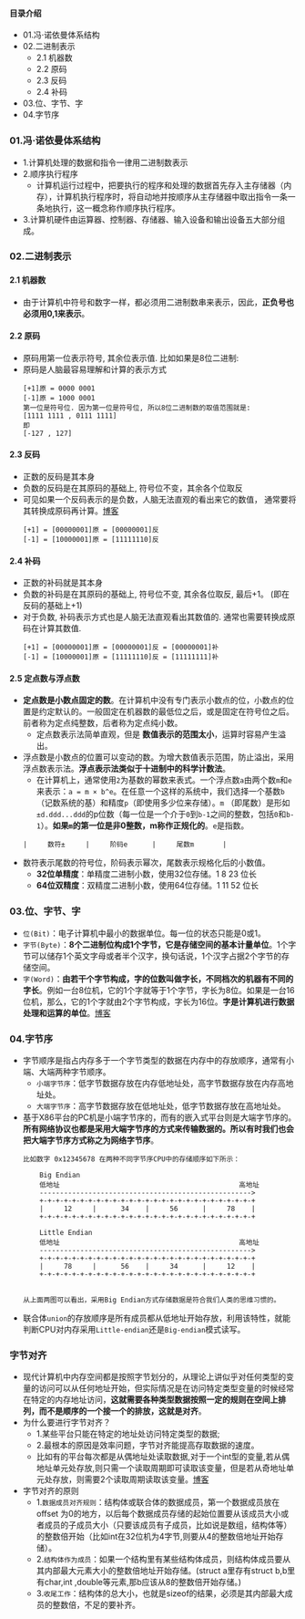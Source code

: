 #### 目录介绍
- 01.冯·诺依曼体系结构
- 02.二进制表示
    - 2.1 机器数
    - 2.2 原码
    - 2.3 反码
    - 2.4 补码
- 03.位、字节、字
- 04.字节序




### 01.冯·诺依曼体系结构
- 1.计算机处理的数据和指令一律用二进制数表示
- 2.顺序执行程序
    - 计算机运行过程中，把要执行的程序和处理的数据首先存入主存储器（内存），计算机执行程序时，将自动地并按顺序从主存储器中取出指令一条一条地执行，这一概念称作顺序执行程序。
- 3.计算机硬件由运算器、控制器、存储器、输入设备和输出设备五大部分组成。




### 02.二进制表示
#### 2.1 机器数
- 由于计算机中符号和数字一样，都必须用二进制数串来表示，因此，**正负号也必须用0,1来表示**。



#### 2.2 原码
- 原码用第一位表示符号, 其余位表示值. 比如如果是8位二进制:
- 原码是人脑最容易理解和计算的表示方式
    ```
    [+1]原 = 0000 0001
    [-1]原 = 1000 0001
    第一位是符号位. 因为第一位是符号位, 所以8位二进制数的取值范围就是:
    [1111 1111 , 0111 1111]
    即
    [-127 , 127]
    ```



#### 2.3 反码
- 正数的反码是其本身
- 负数的反码是在其原码的基础上, 符号位不变，其余各个位取反
- 可见如果一个反码表示的是负数，人脑无法直观的看出来它的数值， 通常要将其转换成原码再计算。[博客](https://github.com/yangchong211/YCBlogs)
    ```
    [+1] = [00000001]原 = [00000001]反
    [-1] = [10000001]原 = [11111110]反
    ```



#### 2.4 补码
- 正数的补码就是其本身
- 负数的补码是在其原码的基础上, 符号位不变, 其余各位取反, 最后+1。 (即在反码的基础上+1)
- 对于负数, 补码表示方式也是人脑无法直观看出其数值的. 通常也需要转换成原码在计算其数值.
    ```
    [+1] = [00000001]原 = [00000001]反 = [00000001]补
    [-1] = [10000001]原 = [11111110]反 = [11111111]补
    ```


#### 2.5 定点数与浮点数
- **定点数是小数点固定的数**。在计算机中没有专门表示小数点的位，小数点的位置是约定默认的。一般固定在机器数的最低位之后，或是固定在符号位之后。前者称为定点纯整数，后者称为定点纯小数。
    - 定点数表示法简单直观，但是 **数值表示的范围太小**，运算时容易产生溢出。
- 浮点数是小数点的位置可以变动的数。为增大数值表示范围，防止溢出，采用浮点数表示法。**浮点表示法类似于十进制中的科学计数法**。
    - 在计算机上，通常使用`2`为基数的幂数来表式。一个浮点数`a`由两个数`m`和`e`来表示：`a = m × b^e`。在任意一个这样的系统中，我们选择一个基数`b`（记数系统的基）和精度`p`（即使用多少位来存储）。`m` （即尾数）是形如`±d.ddd...ddd`的p位数（每一位是一个介于`0`到`b-1`之间的整数，包括`0`和`b-1`）。**如果`m`的第一位是非0整数，m称作正规化的**。`e`是指数。
    ```
    |     数符±     |     阶码e      |     尾数m       |
    ```
- 数符表示尾数的符号位，阶码表示幂次，尾数表示规格化后的小数值。
    - **32位单精度**：单精度二进制小数，使用32位存储。1 8 23 位长
    - **64位双精度**：双精度二进制小数，使用64位存储。1 11 52 位长



### 03.位、字节、字
- `位(Bit)`：电子计算机中最小的数据单位。每一位的状态只能是0或1。
- `字节(Byte)`：**8个二进制位构成1个字节，它是存储空间的基本计量单位**。1个字节可以储存1个英文字母或者半个汉字，换句话说，1个汉字占据2个字节的存储空间。
- `字(Word)`：**由若干个字节构成，字的位数叫做字长，不同档次的机器有不同的字长**。例如一台8位机，它的1个字就等于1个字节，字长为8位。如果是一台16位机，那么，它的1个字就由2个字节构成，字长为16位。**字是计算机进行数据处理和运算的单位**。[博客](https://github.com/yangchong211/YCBlogs)



### 04.字节序
- 字节顺序是指占内存多于一个字节类型的数据在内存中的存放顺序，通常有小端、大端两种字节顺序。
    - `小端字节序`：低字节数据存放在内存低地址处，高字节数据存放在内存高地址处。
    - `大端字节序`：高字节数据存放在低地址处，低字节数据存放在高地址处。
- 基于X86平台的PC机是小端字节序的，而有的嵌入式平台则是大端字节序的。**所有网络协议也都是采用大端字节序的方式来传输数据的。所以有时我们也会把大端字节序方式称之为网络字节序**。
    ```
    比如数字 0x12345678 在两种不同字节序CPU中的存储顺序如下所示：
    
        Big Endian
        低地址                                            高地址
        ---------------------------------------------------->
        +-+-+-+-+-+-+-+-+-+-+-+-+-+-+-+-+-+-+-+-+-+-+-+-+-+-+
        |     12     |      34    |     56      |     78    |
        +-+-+-+-+-+-+-+-+-+-+-+-+-+-+-+-+-+-+-+-+-+-+-+-+-+-+
    
        Little Endian
        低地址                                            高地址
        ---------------------------------------------------->
        +-+-+-+-+-+-+-+-+-+-+-+-+-+-+-+-+-+-+-+-+-+-+-+-+-+-+
        |     78     |      56    |     34      |     12    |
        +-+-+-+-+-+-+-+-+-+-+-+-+-+-+-+-+-+-+-+-+-+-+-+-+-+-+
    
    
    从上面两图可以看出，采用Big Endian方式存储数据是符合我们人类的思维习惯的。
    ```
- 联合体`union`的存放顺序是所有成员都从低地址开始存放，利用该特性，就能判断CPU对内存采用`Little-endian`还是`Big-endian`模式读写。



### 字节对齐
- 现代计算机中内存空间都是按照字节划分的，从理论上讲似乎对任何类型的变量的访问可以从任何地址开始，但实际情况是在访问特定类型变量的时候经常在特定的内存地址访问，**这就需要各种类型数据按照一定的规则在空间上排列，而不是顺序的一个接一个的排放，这就是对齐**。
- 为什么要进行字节对齐？
    - 1.某些平台只能在特定的地址处访问特定类型的数据;
    - 2.最根本的原因是效率问题，字节对齐能提高存取数据的速度。
    - 比如有的平台每次都是从偶地址处读取数据,对于一个int型的变量,若从偶地址单元处存放,则只需一个读取周期即可读取该变量，但是若从奇地址单元处存放，则需要2个读取周期读取该变量。[博客](https://github.com/yangchong211/YCBlogs)
- 字节对齐的原则
    - 1.`数据成员对齐规则`：结构体或联合体的数据成员，第一个数据成员放在 offset 为0的地方，以后每个数据成员存储的起始位置要从该成员大小或者成员的子成员大小（只要该成员有子成员，比如说是数组，结构体等）的整数倍开始（比如int在32位机为4字节,则要从4的整数倍地址开始存储）。
    - 2.`结构体作为成员`：如果一个结构里有某些结构体成员，则结构体成员要从其内部最大元素大小的整数倍地址开始存储。(struct a里存有struct b,b里有char,int ,double等元素,那b应该从8的整数倍开始存储。)
    - 3.`收尾工作`：结构体的总大小，也就是sizeof的结果，必须是其内部最大成员的整数倍，不足的要补齐。








